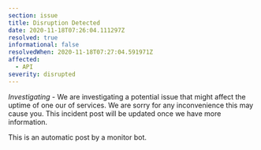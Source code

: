 ```yaml
---
section: issue
title: Disruption Detected
date: 2020-11-18T07:26:04.111297Z
resolved: true
informational: false
resolvedWhen: 2020-11-18T07:27:04.591971Z
affected:
  - API
severity: disrupted
---
```

*Investigating* - We are investigating a potential issue that might affect the uptime of one our of services. We are sorry for any inconvenience this may cause you. This incident post will be updated once we have more information.

This is an automatic post by a monitor bot.
        